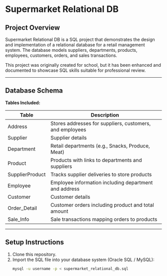 # Supermarket Relational DB

## Project Overview
Supermarket Relational DB is a SQL project that demonstrates the design and implementation of a relational database for a retail management system. The database models suppliers, departments, products, employees, customers, orders, and sales transactions.

This project was originally created for school, but it has been enhanced and documented to showcase SQL skills suitable for professional review.

---

## Database Schema

**Tables Included:**

| Table             | Description                               |
|------------------|-------------------------------------------|
| Address           | Stores addresses for suppliers, customers, and employees |
| Supplier          | Supplier details                          |
| Department        | Retail departments (e.g., Snacks, Produce, Meat) |
| Product           | Products with links to departments and suppliers |
| SupplierProduct   | Tracks supplier deliveries to store products |
| Employee          | Employee information including department and address |
| Customer          | Customer details                          |
| Order_Detail      | Customer orders including product and total amount |
| Sale_Info         | Sale transactions mapping orders to products |

---

## Setup Instructions

1. Clone this repository.
2. Import the SQL file into your database system (Oracle SQL / MySQL):
   ```bash
   mysql -u username -p < supermarket_relational_db.sql

